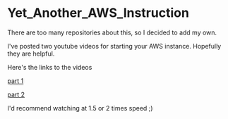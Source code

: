 # Yet_Another_AWS_Instruction
There are too many repositories about this, so I decided to add my own.


I've posted two youtube videos for starting your AWS instance. Hopefully they are helpful.

 
Here's the links to the videos

[part 1](https://youtu.be/fQbL8nxXdWs)

[part 2](https://youtu.be/4wH-MCSfY58)

I'd recommend watching at 1.5 or 2 times speed ;)
